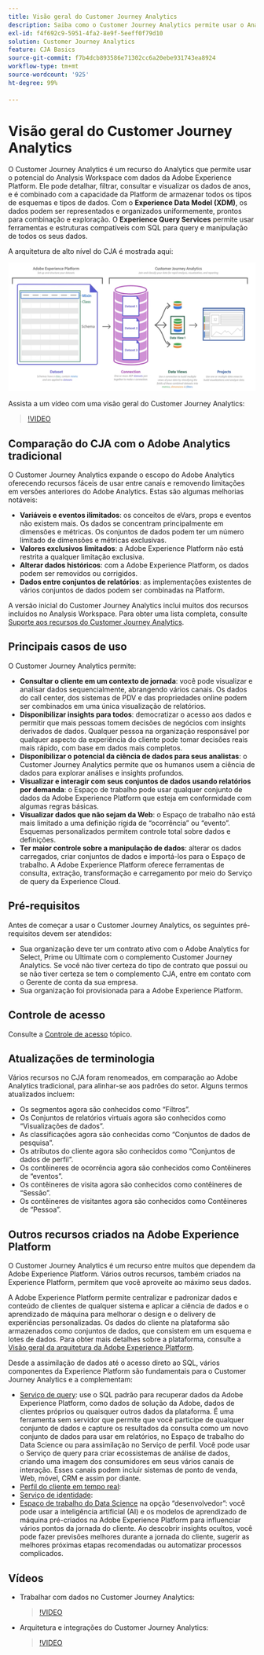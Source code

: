 ```yaml
---
title: Visão geral do Customer Journey Analytics
description: Saiba como o Customer Journey Analytics permite usar o Analysis Workspace com dados da Experience Platform.
exl-id: f4f692c9-5951-4fa2-8e9f-5eeff0f79d10
solution: Customer Journey Analytics
feature: CJA Basics
source-git-commit: f7b4dcb893586e71302cc6a20ebe931743ea8924
workflow-type: tm+mt
source-wordcount: '925'
ht-degree: 99%

---
```


# Visão geral do Customer Journey Analytics

O Customer Journey Analytics é um recurso do Analytics que permite usar o potencial do Analysis Workspace com dados da Adobe Experience Platform. Ele pode detalhar, filtrar, consultar e visualizar os dados de anos, e é combinado com a capacidade da Platform de armazenar todos os tipos de esquemas e tipos de dados. Com o **Experience Data Model (XDM)**, os dados podem ser representados e organizados uniformemente, prontos para combinação e exploração. O **Experience Query Services** permite usar ferramentas e estruturas compatíveis com SQL para query e manipulação de todos os seus dados.

A arquitetura de alto nível do CJA é mostrada aqui:

![arquitetura](assets/cja-architecture.png)

Assista a um vídeo com uma visão geral do Customer Journey Analytics:

>[!VIDEO](https://video.tv.adobe.com/v/30090/?quality=12)

## Comparação do CJA com o Adobe Analytics tradicional

O Customer Journey Analytics expande o escopo do Adobe Analytics oferecendo recursos fáceis de usar entre canais e removendo limitações em versões anteriores do Adobe Analytics. Estas são algumas melhorias notáveis:

* **Variáveis e eventos ilimitados**: os conceitos de eVars, props e eventos não existem mais. Os dados se concentram principalmente em dimensões e métricas. Os conjuntos de dados podem ter um número limitado de dimensões e métricas exclusivas.
* **Valores exclusivos limitados**: a Adobe Experience Platform não está restrita a qualquer limitação exclusiva.
* **Alterar dados históricos**: com a Adobe Experience Platform, os dados podem ser removidos ou corrigidos.
* **Dados entre conjuntos de relatórios**: as implementações existentes de vários conjuntos de dados podem ser combinadas na Platform.

A versão inicial do Customer Journey Analytics inclui muitos dos recursos incluídos no Analysis Workspace. Para obter uma lista completa, consulte [Suporte aos recursos do Customer Journey Analytics](/help/getting-started/aa-vs-cja/cja-aa.md).

## Principais casos de uso

O Customer Journey Analytics permite:

* **Consultar o cliente em um contexto de jornada**: você pode visualizar e analisar dados sequencialmente, abrangendo vários canais. Os dados do call center, dos sistemas de PDV e das propriedades online podem ser combinados em uma única visualização de relatórios.
* **Disponibilizar insights para todos**: democratizar o acesso aos dados e permitir que mais pessoas tomem decisões de negócios com insights derivados de dados. Qualquer pessoa na organização responsável por qualquer aspecto da experiência do cliente pode tomar decisões reais mais rápido, com base em dados mais completos.
* **Disponibilizar o potencial da ciência de dados para seus analistas**: o Customer Journey Analytics permite que os humanos usem a ciência de dados para explorar análises e insights profundos.
* **Visualizar e interagir com seus conjuntos de dados usando relatórios por demanda**: o Espaço de trabalho pode usar qualquer conjunto de dados da Adobe Experience Platform que esteja em conformidade com algumas regras básicas.
* **Visualizar dados que não sejam da Web**: o Espaço de trabalho não está mais limitado a uma definição rígida de “ocorrência” ou “evento”. Esquemas personalizados permitem controle total sobre dados e definições.
* **Ter maior controle sobre a manipulação de dados**: alterar os dados carregados, criar conjuntos de dados e importá-los para o Espaço de trabalho. A Adobe Experience Platform oferece ferramentas de consulta, extração, transformação e carregamento por meio do Serviço de query da Experience Cloud.

## Pré-requisitos

Antes de começar a usar o Customer Journey Analytics, os seguintes pré-requisitos devem ser atendidos:

* Sua organização deve ter um contrato ativo com o Adobe Analytics for Select, Prime ou Ultimate com o complemento Customer Journey Analytics. Se você não tiver certeza do tipo de contrato que possui ou se não tiver certeza se tem o complemento CJA, entre em contato com o Gerente de conta da sua empresa.
* Sua organização foi provisionada para a Adobe Experience Platform.

## Controle de acesso

Consulte a [Controle de acesso](/help/getting-started/cja-access-control.md) tópico.

## Atualizações de terminologia

Vários recursos no CJA foram renomeados, em comparação ao Adobe Analytics tradicional, para alinhar-se aos padrões do setor. Alguns termos atualizados incluem:

* Os segmentos agora são conhecidos como “Filtros”.
* Os Conjuntos de relatórios virtuais agora são conhecidos como “Visualizações de dados”.
* As classificações agora são conhecidas como “Conjuntos de dados de pesquisa”.
* Os atributos do cliente agora são conhecidos como “Conjuntos de dados de perfil”.
* Os contêineres de ocorrência agora são conhecidos como Contêineres de “eventos”.
* Os contêineres de visita agora são conhecidos como contêineres de “Sessão”.
* Os contêineres de visitantes agora são conhecidos como Contêineres de “Pessoa”.

## Outros recursos criados na Adobe Experience Platform

O Customer Journey Analytics é um recurso entre muitos que dependem da Adobe Experience Platform. Vários outros recursos, também criados na Experience Platform, permitem que você aproveite ao máximo seus dados.

A Adobe Experience Platform permite centralizar e padronizar dados e conteúdo de clientes de qualquer sistema e aplicar a ciência de dados e o aprendizado de máquina para melhorar o design e o delivery de experiências personalizadas. Os dados do cliente na plataforma são armazenados como conjuntos de dados, que consistem em um esquema e lotes de dados. Para obter mais detalhes sobre a plataforma, consulte a [Visão geral da arquitetura da Adobe Experience Platform](https://experienceleague.adobe.com/docs/platform-learn/tutorials/intro-to-platform/basic-architecture.html?lang=pt-BR).

Desde a assimilação de dados até o acesso direto ao SQL, vários componentes da Experience Platform são fundamentais para o Customer Journey Analytics e a complementam:

* [Serviço de query](https://experienceleague.adobe.com/docs/experience-platform/query/home.html?lang=pt-BR): use o SQL padrão para recuperar dados da Adobe Experience Platform, como dados de solução da Adobe, dados de clientes próprios ou quaisquer outros dados da plataforma. É uma ferramenta sem servidor que permite que você participe de qualquer conjunto de dados e capture os resultados da consulta como um novo conjunto de dados para usar em relatórios, no Espaço de trabalho do Data Science ou para assimilação no Serviço de perfil. Você pode usar o Serviço de query para criar ecossistemas de análise de dados, criando uma imagem dos consumidores em seus vários canais de interação. Esses canais podem incluir sistemas de ponto de venda, Web, móvel, CRM e assim por diante.
* [Perfil do cliente em tempo real](https://experienceleague.adobe.com/docs/experience-platform/profile/home.html?lang=pt-BR):
* [Serviço de identidade](https://experienceleague.adobe.com/docs/experience-platform/identity/home.html?lang=pt-BR):
* [Espaço de trabalho do Data Science](https://experienceleague.adobe.com/docs/experience-platform/data-science-workspace/home.html?lang=pt-BR) na opção “desenvolvedor”: você pode usar a inteligência artificial (AI) e os modelos de aprendizado de máquina pré-criados na Adobe Experience Platform para influenciar vários pontos da jornada do cliente. Ao descobrir insights ocultos, você pode fazer previsões melhores durante a jornada do cliente, sugerir as melhores próximas etapas recomendadas ou automatizar processos complicados.

## Vídeos

* Trabalhar com dados no Customer Journey Analytics:

   >[!VIDEO](https://video.tv.adobe.com/v/32112/?quality=12)

* Arquitetura e integrações do Customer Journey Analytics:

   >[!VIDEO](https://video.tv.adobe.com/v/32483/?quality=12)

